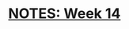 # [NOTES: Week 14](https://github.com/benbrastmckie/ModalHistory?tab=readme-ov-file#week-14-logical-subtraction)
